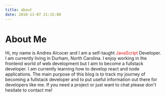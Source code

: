 ```yaml
---
title: about
date: 2018-11-07 21:15:08
---
```

 

# About Me                                                               
 
Hi, my name is Andres Alcocer and I am a self-taught <span style="color:#e21417;">JavaScript</span> Developer. I am currently living in Durham, North Carolina. I enjoy working in the frontend world of web development but I aim to become a fullstack developer. I am currently learning how to develop react and node applications. The main purpose of this blog is to track my journey of becoming a fullstack developer and to put useful information out there for developers like me. If you need a project or just want to chat please don't hesitate to contact me!  <i class="fa fa-search"></i>